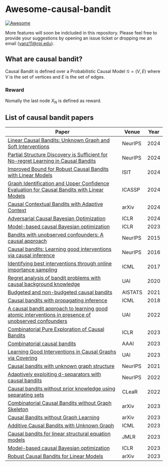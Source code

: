 # Awesome-causal-bandit

[![Awesome](https://awesome.re/badge-flat.svg)](https://awesome.re)

More features will soon be indcluded in this repository. Please feel free to provide your suggestions by opening an issue ticket or dropping me an email (yanz11@rpi.edu).

## What are causal bandit?
Causal Bandit is defined over a Probabilistic Causal Model $\mathcal{G} = (V,E)$ where $V$ is the set of vertices and $E$ is the set of edges.

### Reward
Nomally the last node $X_N$ is defined as reward.


## List of causal bandit papers
|Paper|Venue|Year|
|---|---|---|
|[Linear Causal Bandits: Unknown Graph and Soft Interventions](https://nips.cc/virtual/2024/poster/95325) | NeurIPS| 2024|
|[Partial Structure Discovery is Sufficient for No-regret Learning in Causal Bandits](https://nips.cc/virtual/2024/poster/93277) | NeurIPS| 2024|
|[Improved Bound for Robust Causal Bandits with Linear Models](https://arxiv.org/pdf/2405.07795v1) | ISIT| 2024|
|[Graph Identification and Upper Confidence Evaluation for Causal Bandits with Linear Models](https://ieeexplore.ieee.org/stamp/stamp.jsp?arnumber=10445823) | ICASSP| 2024|
|[Causal Contextual Bandits with Adaptive Context](https://arxiv.org/pdf/2405.18626) | arXiv| 2024|
|[Adversarial Causal Bayesian Optimization](https://openreview.net/pdf?id=YcW8i9VCf5) | ICLR| 2024|
|[Model-based causal Bayesian optimization](https://arxiv.org/pdf/2211.10257) | ICLR| 2023|
|[Bandits with unobserved confounders: A causal approach](https://proceedings.neurips.cc/paper/2015/hash/795c7a7a5ec6b460ec00c5841019b9e9-Abstract.html) | NeurIPS| 2015|
|[Causal bandits: Learning good interventions via causal inference](https://proceedings.neurips.cc/paper/2016/hash/b4288d9c0ec0a1841b3b3728321e7088-Abstract.html) | NeurIPS| 2016|
|[Identifying best interventions through online importance sampling](https://proceedings.mlr.press/v70/sen17a.html)| ICML| 2017|
|[Regret analysis of bandit problems with causal background knowledge](https://proceedings.mlr.press/v124/lu20a.html)| UAI| 2020|
|[Budgeted and non-budgeted causal bandits](https://proceedings.mlr.press/v130/nair21a.html)| AISTATS| 2021|
|[Causal bandits with propagating inference](https://proceedings.mlr.press/v80/yabe18a.html)| ICML | 2018|
|[A causal bandit approach to learning good atomic interventions in presence of unobserved confounders](https://proceedings.mlr.press/v180/maiti22a.html)| UAI | 2022|
|[Combinatorial Pure Exploration of Causal Bandits](https://openreview.net/forum?id=pBBsrPzq7aF)| ICLR | 2023|
|[Combinatorial causal bandits](https://ojs.aaai.org/index.php/AAAI/article/view/25917)| AAAI | 2023|
|[Learning Good Interventions in Causal Graphs via Covering](https://dl.acm.org/doi/10.5555/3625834.3626005)| UAI | 2023|
|[Causal bandits with unknown graph structure](https://proceedings.neurips.cc/paper/2021/hash/d010396ca8abf6ead8cacc2c2f2f26c7-Abstract.html)| NeurIPS | 2021|
|[Adaptively exploiting d-separators with causal bandits](https://proceedings.neurips.cc/paper_files/paper/2022/hash/801ec05b0aae9fcd2ef35c168bd538e0-Abstract-Conference.html) | NeurIPS | 2022|
|[Causal bandits without prior knowledge using separating sets](https://proceedings.mlr.press/v177/kroon22a.html) | CLeaR| 2022|
|[Combinatorial Causal Bandits without Graph Skeleton](https://arxiv.org/abs/2301.13392)| arXiv | 2023 |
|[Causal Bandits without Graph Learning](https://arxiv.org/abs/2301.11401)| arXiv | 2023 |
|[Additive Causal Bandits with Unknown Graph](https://dl.acm.org/doi/10.5555/3618408.3619393)| ICML | 2023 | 
|[Causal bandits for linear structural equation models](https://www.jmlr.org/papers/volume24/22-0969/22-0969.pdf) | JMLR| 2023 |
|[Model-based causal Bayesian optimization](https://iclr.cc/virtual/2023/oral/14239)| ICLR | 2023 |
|[Robust Causal Bandits for Linear Models](https://arxiv.org/abs/2310.19794)| arXiv | 2023|
